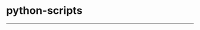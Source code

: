 # python-scripts

--------------------------------------------------------------------------------------------------------------------------------------------------------------------


